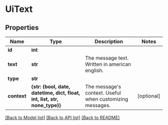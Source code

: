 # UiText


## Properties
Name | Type | Description | Notes
------------ | ------------- | ------------- | -------------
**id** | **int** |  | 
**text** | **str** | The message text. Written in american english. | 
**type** | **str** |  | 
**context** | **{str: (bool, date, datetime, dict, float, int, list, str, none_type)}** | The message&#39;s context. Useful when customizing messages. | [optional] 

[[Back to Model list]](../README.md#documentation-for-models) [[Back to API list]](../README.md#documentation-for-api-endpoints) [[Back to README]](../README.md)


